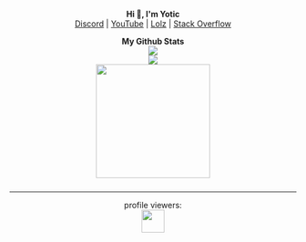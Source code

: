 <p align='center'>
  <code><img height="10" src="https://static.wikia.nocookie.net/wikies/images/4/43/Logo-csharp.png/revision/latest/scale-to-width-down/500?cb=20180617092325&path-prefix=ru"></code>
  <b>Hi 👋, I'm Yotic</b>
  <code><img height="10" src="https://static.wikia.nocookie.net/wikies/images/4/43/Logo-csharp.png/revision/latest/scale-to-width-down/500?cb=20180617092325&path-prefix=ru"></code>
  <br>
  <a href="https://discord.gg/aBgmTXaa22">Discord</a> |
  <a href="https://www.youtube.com/channel/UCFYaBAMGYGuqv9f4PSlORJw">YouTube</a> |
  <a href="https://lolz.guru/yotic/">Lolz</a> |
  <a href="https://ru.stackoverflow.com/users/477102/yotic">Stack Overflow</a>
</p>

<p align="center">
	<b>My Github Stats</b><br>
    	<img src="https://github-readme-streak-stats.herokuapp.com/?user=MrYotic&theme=white&hide_border=true">
	<br>
	<img src="https://github-readme-stats.vercel.app/api?username=MrYotic&include_all_commits=true&show_icons=true&hide_border=true&hide_title=true&count_private=true&theme=white">
	<br>
	<img height="200" src="https://github-readme-stats.vercel.app/api/top-langs/?username=MrYotic&layout=compact&count_private=true&langs_count=8&hide_border=true&theme=White">
        <br>
        <img height="10" src="https://img.shields.io/tokei/lines/github/MrYotic/MZip">
</p>

---  

<p align="center"> 
  profile viewers:<br>
  <img height="40" wight="200" src="https://profile-counter.glitch.me/Yotic/count.svg" />
</p>
